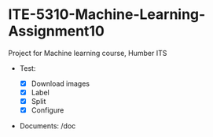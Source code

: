 # ITE-5310-Machine-Learning-Assignment10
Project for Machine learning course, Humber ITS

- Test:

  - [x] Download images
  - [x] Label
  - [x] Split
  - [x] Configure

- Documents: /doc